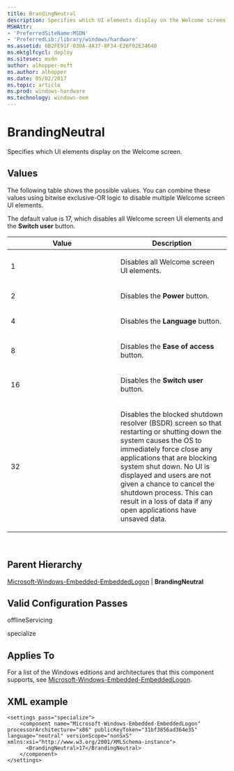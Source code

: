 ```yaml
---
title: BrandingNeutral
description: Specifies which UI elements display on the Welcome screen.
MSHAttr:
- 'PreferredSiteName:MSDN'
- 'PreferredLib:/library/windows/hardware'
ms.assetid: 6B2FE91F-030A-4A37-8F34-E26F92E3464B
ms.mktglfcycl: deploy
ms.sitesec: msdn
author: alhopper-msft
ms.author: alhopper
ms.date: 05/02/2017
ms.topic: article
ms.prod: windows-hardware
ms.technology: windows-oem
---
```


# BrandingNeutral


Specifies which UI elements display on the Welcome screen.

## Values


The following table shows the possible values. You can combine these values using bitwise exclusive-OR logic to disable multiple Welcome screen UI elements.

The default value is 17, which disables all Welcome screen UI elements and the **Switch user** button.

<table>
<colgroup>
<col width="50%" />
<col width="50%" />
</colgroup>
<thead>
<tr class="header">
<th>Value</th>
<th>Description</th>
</tr>
</thead>
<tbody>
<tr class="odd">
<td><p>1</p></td>
<td><p>Disables all Welcome screen UI elements.</p></td>
</tr>
<tr class="even">
<td><p>2</p></td>
<td><p>Disables the <strong>Power</strong> button.</p></td>
</tr>
<tr class="odd">
<td><p>4</p></td>
<td><p>Disables the <strong>Language</strong> button.</p></td>
</tr>
<tr class="even">
<td><p>8</p></td>
<td><p>Disables the <strong>Ease of access</strong> button.</p></td>
</tr>
<tr class="odd">
<td><p>16</p></td>
<td><p>Disables the <strong>Switch user</strong> button.</p></td>
</tr>
<tr class="even">
<td><p>32</p></td>
<td><p>Disables the blocked shutdown resolver (BSDR) screen so that restarting or shutting down the system causes the OS to immediately force close any applications that are blocking system shut down. No UI is displayed and users are not given a chance to cancel the shutdown process. This can result in a loss of data if any open applications have unsaved data.</p></td>
</tr>
</tbody>
</table>

 

## Parent Hierarchy


[Microsoft-Windows-Embedded-EmbeddedLogon](microsoft-windows-embedded-embeddedlogon.md) | **BrandingNeutral**

## Valid Configuration Passes


offlineServicing

specialize

## Applies To


For a list of the Windows editions and architectures that this component supports, see [Microsoft-Windows-Embedded-EmbeddedLogon](microsoft-windows-embedded-embeddedlogon.md).

## XML example


```
<settings pass="specialize">
    <component name="Microsoft-Windows-Embedded-EmbeddedLogon" processorArchitecture="x86" publicKeyToken="31bf3856ad364e35" language="neutral" versionScope="nonSxS" xmlns:xsi="http://www.w3.org/2001/XMLSchema-instance">
      <BrandingNeutral>17</BrandingNeutral>
    </component>
</settings>
```

 

 






